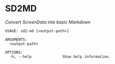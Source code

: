 # SD2MD

*Convert ScreenData into basic Markdown*

```
USAGE: sd2-md [<output-path>]

ARGUMENTS:
  <output-path>

OPTIONS:
  -h, --help              Show help information.
```
